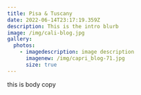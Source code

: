 ```yaml
---
title: Pisa & Tuscany
date: 2022-06-14T23:17:19.359Z
description: This is the intro blurb
image: /img/cali-blog.jpg
gallery:
  photos:
    - imagedescription: image description
      imagenew: /img/capri_blog-71.jpg
      size: true
---
```

this is body copy
